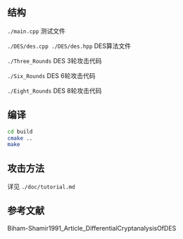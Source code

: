 ## 结构

`./main.cpp` 测试文件

`./DES/des.cpp ./DES/des.hpp` DES算法文件

`./Three_Rounds` DES 3轮攻击代码

`./Six_Rounds` DES 6轮攻击代码

`./Eight_Rounds` DES 8轮攻击代码

## 编译

```bash
cd build
cmake ..
make
```

## 攻击方法

详见 `./doc/tutorial.md`

## 参考文献

Biham-Shamir1991_Article_DifferentialCryptanalysisOfDES